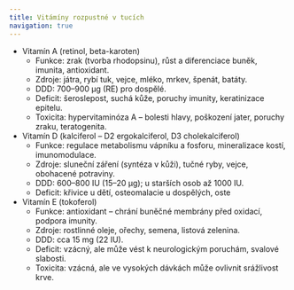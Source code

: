 ```yaml
---
title: Vitámíny rozpustné v tucích
navigation: true
---
```


  - Vitamín A (retinol, beta-karoten)
      - Funkce: zrak (tvorba rhodopsinu), růst a diferenciace buněk, imunita, antioxidant.
      - Zdroje: játra, rybí tuk, vejce, mléko, mrkev, špenát, batáty.
      - DDD: 700–900 µg (RE) pro dospělé.
      - Deficit: šeroslepost, suchá kůže, poruchy imunity, keratinizace epitelu.
      - Toxicita: hypervitaminóza A – bolesti hlavy, poškození jater, poruchy zraku, teratogenita.
  - Vitamín D (kalciferol – D2 ergokalciferol, D3 cholekalciferol)
      - Funkce: regulace metabolismu vápníku a fosforu, mineralizace kostí, imunomodulace.
      - Zdroje: sluneční záření (syntéza v kůži), tučné ryby, vejce, obohacené potraviny.
      - DDD: 600–800 IU (15–20 µg); u starších osob až 1000 IU.
      - Deficit: křivice u dětí, osteomalacie u dospělých, oste
  - Vitamín E (tokoferol)
      - Funkce: antioxidant – chrání buněčné membrány před oxidací, podpora imunity.
      - Zdroje: rostlinné oleje, ořechy, semena, listová zelenina.
      - DDD: cca 15 mg (22 IU).
      - Deficit: vzácný, ale může vést k neurologickým poruchám, svalové slabosti.
      - Toxicita: vzácná, ale ve vysokých dávkách může ovlivnit srážlivost krve.